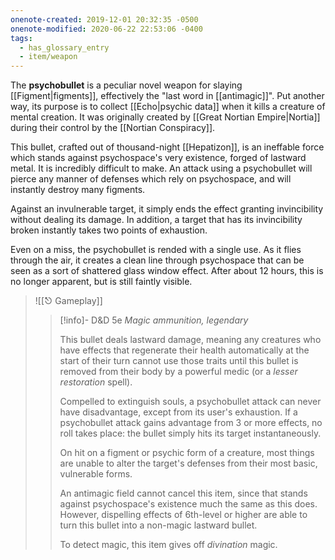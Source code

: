 ```yaml
---
onenote-created: 2019-12-01 20:32:35 -0500
onenote-modified: 2020-06-22 22:53:06 -0400
tags:
  - has_glossary_entry
  - item/weapon
---
```

The **psychobullet** is a peculiar novel weapon for slaying [[Figment|figments]], effectively the "last word in [[antimagic]]". Put another way, its purpose is to collect [[Echo|psychic data]] when it kills a creature of mental creation. It was originally created by [[Great Nortian Empire|Nortia]] during their control by the [[Nortian Conspiracy]].

This bullet, crafted out of thousand-night [[Hepatizon]], is an ineffable force which stands against psychospace's very existence, forged of lastward metal. It is incredibly difficult to make. An attack using a psychobullet will pierce any manner of defenses which rely on psychospace, and will instantly destroy many figments.

Against an invulnerable target, it simply ends the effect granting invincibility without dealing its damage. In addition, a target that has its invincibility broken instantly takes two points of exhaustion.

Even on a miss, the psychobullet is rended with a single use. As it flies through the air, it creates a clean line through psychospace that can be seen as a sort of shattered glass window effect. After about 12 hours, this is no longer apparent, but is still faintly visible.

>![[⎋ Gameplay]]
>
>>[!info]- D&D 5e
>>*Magic ammunition, legendary*
>>
>>This bullet deals lastward damage, meaning any creatures who have effects that regenerate their health automatically at the start of their turn cannot use those traits until this bullet is removed from their body by a powerful medic (or a *lesser restoration* spell).
>>
>>Compelled to extinguish souls, a psychobullet attack can never have disadvantage, except from its user's exhaustion. If a psychobullet attack gains advantage from 3 or more effects, no roll takes place: the bullet simply hits its target instantaneously.
>>
>>On hit on a figment or psychic form of a creature, most things are unable to alter the target's defenses from their most basic, vulnerable forms.
>>
>> An antimagic field cannot cancel this item, since that stands against psychospace's existence much the same as this does. However, dispelling effects of 6th-level or higher are able to turn this bullet into a non-magic lastward bullet.
>> 
>> To detect magic, this item gives off *divination* magic.
